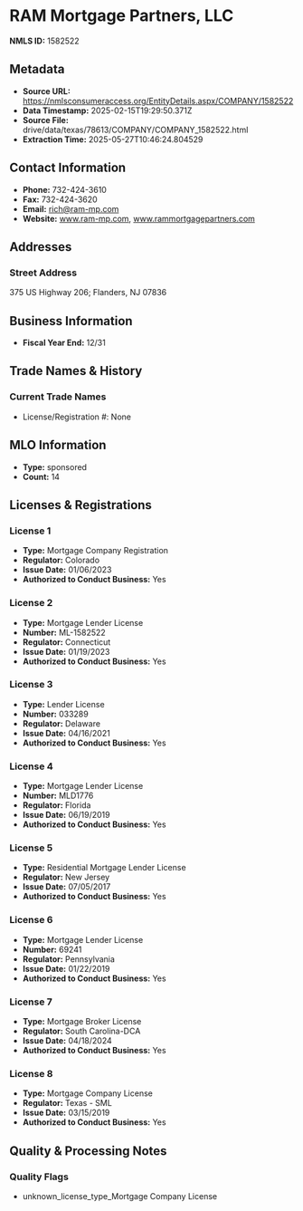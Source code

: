 # RAM Mortgage Partners, LLC

**NMLS ID:** 1582522

## Metadata
- **Source URL:** https://nmlsconsumeraccess.org/EntityDetails.aspx/COMPANY/1582522
- **Data Timestamp:** 2025-02-15T19:29:50.371Z
- **Source File:** drive/data/texas/78613/COMPANY/COMPANY_1582522.html
- **Extraction Time:** 2025-05-27T10:46:24.804529

## Contact Information
- **Phone:** 732-424-3610
- **Fax:** 732-424-3620
- **Email:** rich@ram-mp.com
- **Website:** www.ram-mp.com, www.rammortgagepartners.com

## Addresses
### Street Address
375 US Highway 206; Flanders, NJ 07836

## Business Information
- **Fiscal Year End:** 12/31

## Trade Names & History
### Current Trade Names
- License/Registration #: None

## MLO Information
- **Type:** sponsored
- **Count:** 14

## Licenses & Registrations

### License 1
- **Type:** Mortgage Company Registration
- **Regulator:** Colorado
- **Issue Date:** 01/06/2023
- **Authorized to Conduct Business:** Yes

### License 2
- **Type:** Mortgage Lender License
- **Number:** ML-1582522
- **Regulator:** Connecticut
- **Issue Date:** 01/19/2023
- **Authorized to Conduct Business:** Yes

### License 3
- **Type:** Lender License
- **Number:** 033289
- **Regulator:** Delaware
- **Issue Date:** 04/16/2021
- **Authorized to Conduct Business:** Yes

### License 4
- **Type:** Mortgage Lender License
- **Number:** MLD1776
- **Regulator:** Florida
- **Issue Date:** 06/19/2019
- **Authorized to Conduct Business:** Yes

### License 5
- **Type:** Residential Mortgage Lender License
- **Regulator:** New Jersey
- **Issue Date:** 07/05/2017
- **Authorized to Conduct Business:** Yes

### License 6
- **Type:** Mortgage Lender License
- **Number:** 69241
- **Regulator:** Pennsylvania
- **Issue Date:** 01/22/2019
- **Authorized to Conduct Business:** Yes

### License 7
- **Type:** Mortgage Broker License
- **Regulator:** South Carolina-DCA
- **Issue Date:** 04/18/2024
- **Authorized to Conduct Business:** Yes

### License 8
- **Type:** Mortgage Company License
- **Regulator:** Texas - SML
- **Issue Date:** 03/15/2019
- **Authorized to Conduct Business:** Yes

## Quality & Processing Notes
### Quality Flags
- unknown_license_type_Mortgage Company License
